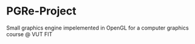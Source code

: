 # PGRe-Project
 Small graphics engine impelemented in OpenGL for a computer graphics course @ VUT FIT
